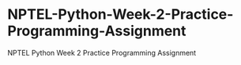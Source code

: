 # NPTEL-Python-Week-2-Practice-Programming-Assignment
NPTEL Python Week 2 Practice Programming Assignment
